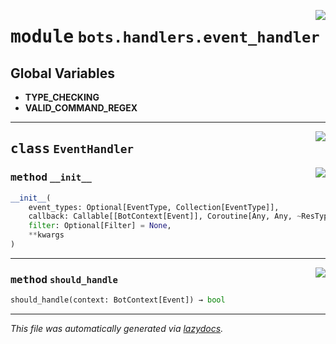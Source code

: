 <!-- markdownlint-disable -->

<a href="../../../src/switch/bots/handlers/event_handler.py#L0"><img align="right" src="https://img.shields.io/badge/-source-cccccc?style=flat-square"/></a>

# <kbd>module</kbd> `bots.handlers.event_handler`




**Global Variables**
---------------
- **TYPE_CHECKING**
- **VALID_COMMAND_REGEX**


---

<a href="../../../src/switch/bots/handlers/event_handler.py#L19"><img align="right" src="https://img.shields.io/badge/-source-cccccc?style=flat-square"/></a>

## <kbd>class</kbd> `EventHandler`




<a href="../../../src/switch/bots/handlers/event_handler.py#L20"><img align="right" src="https://img.shields.io/badge/-source-cccccc?style=flat-square"/></a>

### <kbd>method</kbd> `__init__`

```python
__init__(
    event_types: Optional[EventType, Collection[EventType]],
    callback: Callable[[BotContext[Event]], Coroutine[Any, Any, ~ResType]],
    filter: Optional[Filter] = None,
    **kwargs
)
```








---

<a href="../../../src/switch/bots/handlers/event_handler.py#L35"><img align="right" src="https://img.shields.io/badge/-source-cccccc?style=flat-square"/></a>

### <kbd>method</kbd> `should_handle`

```python
should_handle(context: BotContext[Event]) → bool
```








---

_This file was automatically generated via [lazydocs](https://github.com/ml-tooling/lazydocs)._
